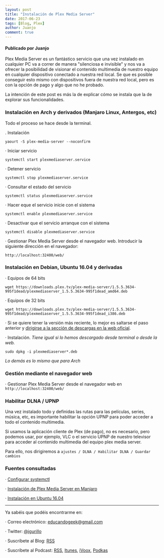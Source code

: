 ```yaml
---
layout: post
title: "Instalación de Plex Media Server"
date: 2017-06-23
tags: [Blog, Plex]
author: Juanjo
comment: true
---
```


#### Publicado por Juanjo


Plex Media Server es un fantástico servicio que una vez instalado en cualquier PC va a correr de manera "silenciosa e invisible" y nos va a ofrecer la posibilidad de visionar el contenido multimedia de nuestro equipo en cualquier dispositivo conectado a nuestra red local. Se que es posible conseguir esto mismo con dispositivos fuera de nuestra red local, pero es con la opción de pago y algo que no he probado.

La intención de este post es más la de explicar cómo se instala que la de explorar sus funcionalidades.

### Instalación en Arch y derivados (Manjaro Linux, Antergos, etc)

Todo el proceso se hace desde la terminal.

. Instalación

```
yaourt -S plex-media-server --noconfirm
```

· Iniciar servicio

```
systemctl start plexmediaserver.service
```

· Detener servicio

```
systemctl stop plexmediaserver.service
```

· Consultar el estado del servicio

```
systemctl status plexmediaserver.service
```

· Hacer eque el servicio inicie con el sistema

```
systemctl enable plexmediaserver.service
```

· Desactivar que el servicio arranque con el sistema

```
systemctl disable plexmediaserver.service
```

· Gestionar Plex Media Server desde el navegador web. Introducir la siguiente dirección en el navegador:

`http://localhost:32400/web/`



### Instalación en Debian, Ubuntu 16.04 y derivadas

· Equipos de 64 bits

```
wget https://downloads.plex.tv/plex-media-server/1.5.5.3634-995f1dead/plexmediaserver_1.5.5.3634-995f1dead_amd64.deb
```

· Equipos de 32 bits

```
wget https://downloads.plex.tv/plex-media-server/1.5.5.3634-995f1dead/plexmediaserver_1.5.5.3634-995f1dead_i386.deb
```

· Si se quiere tener la versión más reciente, lo mejor es saltarse el paso anterior y [dirigirse a la sección de descargas en la web oficial](https://www.plex.tv/downloads/).

· Instalación. *Tiene igual si lo hemos descargado desde terminal o desde la web.*

```
sudo dpkg -i plexmediaserver*.deb
```

*Lo demás es lo mismo que para Arch*


### Gestión mediante el navegador web

· Gestionar Plex Media Server desde el navegador web en `http://localhost:32400/web/`


### Habilitar DLNA / UPNP

Una vez instalado todo y definidas las rutas para las películas, series, música, etc, es importante habilitar la opción UPNP para poder acceder a todo el contenido multimedia.

Si usamos la aplicación cliente de Plex (de pago), no es necesario, pero podemos usar, por ejemplo, VLC o el servicio UPNP de nuestro televisor para acceder al contenido multimedia del equipo plex media server.

Para ello, nos dirigiremos a `ajustes / DLNA / Habilitar DLNA / Guardar cambios`



### Fuentes consultadas

· [Configurar systemctl](https://nebul4ck.wordpress.com/2015/02/27/el-comando-systemctl-administrando-systemd/)

· [Instalación de Plex Media Server en Manjaro](https://wiki.archlinux.org/index.php/Plex)

· [Instalación en Ubuntu 16.04](https://www.linode.com/docs/applications/media-servers/install-plex-media-server-on-ubuntu-16-04)




_______________

Ya sabéis que podéis encontrarme en:

· Correo electrónico: [educandogeek@gmail.com](mailto:educandogeek@gmail.com)

· Twitter: [@jgurillo](https://twitter.com/jgurillo)

· Suscríbete al Blog: [RSS](http://feeds.feedburner.com/educandogeekblog)

· Suscríbete al Podcast: [RSS](http://feeds.feedburner.com/educandogeek), [Itunes](https://itunes.apple.com/es/podcast/educando-geek/id1110060146?mt=2), [iVoox](https://www.ivoox.com/podcast-educando-geek_sq_f1289274_1.html), [Podkas](http://www.podkas.com/directorio/educando-geek-de-jgurillo)
